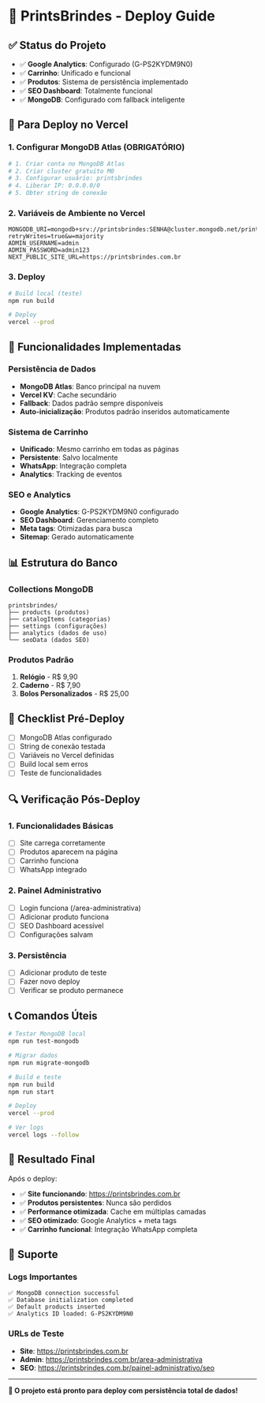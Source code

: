 # 🚀 PrintsBrindes - Deploy Guide

## ✅ Status do Projeto
- ✅ **Google Analytics**: Configurado (G-PS2KYDM9N0)
- ✅ **Carrinho**: Unificado e funcional
- ✅ **Produtos**: Sistema de persistência implementado
- ✅ **SEO Dashboard**: Totalmente funcional
- ✅ **MongoDB**: Configurado com fallback inteligente

## 🎯 Para Deploy no Vercel

### 1. Configurar MongoDB Atlas (OBRIGATÓRIO)
```bash
# 1. Criar conta no MongoDB Atlas
# 2. Criar cluster gratuito M0
# 3. Configurar usuário: printsbrindes
# 4. Liberar IP: 0.0.0.0/0
# 5. Obter string de conexão
```

### 2. Variáveis de Ambiente no Vercel
```env
MONGODB_URI=mongodb+srv://printsbrindes:SENHA@cluster.mongodb.net/printsbrindes?retryWrites=true&w=majority
ADMIN_USERNAME=admin
ADMIN_PASSWORD=admin123
NEXT_PUBLIC_SITE_URL=https://printsbrindes.com.br
```

### 3. Deploy
```bash
# Build local (teste)
npm run build

# Deploy
vercel --prod
```

## 🔧 Funcionalidades Implementadas

### Persistência de Dados
- **MongoDB Atlas**: Banco principal na nuvem
- **Vercel KV**: Cache secundário
- **Fallback**: Dados padrão sempre disponíveis
- **Auto-inicialização**: Produtos padrão inseridos automaticamente

### Sistema de Carrinho
- **Unificado**: Mesmo carrinho em todas as páginas
- **Persistente**: Salvo localmente
- **WhatsApp**: Integração completa
- **Analytics**: Tracking de eventos

### SEO e Analytics
- **Google Analytics**: G-PS2KYDM9N0 configurado
- **SEO Dashboard**: Gerenciamento completo
- **Meta tags**: Otimizadas para busca
- **Sitemap**: Gerado automaticamente

## 📊 Estrutura do Banco

### Collections MongoDB
```
printsbrindes/
├── products (produtos)
├── catalogItems (categorias)
├── settings (configurações)
├── analytics (dados de uso)
└── seoData (dados SEO)
```

### Produtos Padrão
1. **Relógio** - R$ 9,90
2. **Caderno** - R$ 7,90
3. **Bolos Personalizados** - R$ 25,00

## 🚨 Checklist Pré-Deploy

- [ ] MongoDB Atlas configurado
- [ ] String de conexão testada
- [ ] Variáveis no Vercel definidas
- [ ] Build local sem erros
- [ ] Teste de funcionalidades

## 🔍 Verificação Pós-Deploy

### 1. Funcionalidades Básicas
- [ ] Site carrega corretamente
- [ ] Produtos aparecem na página
- [ ] Carrinho funciona
- [ ] WhatsApp integrado

### 2. Painel Administrativo
- [ ] Login funciona (/area-administrativa)
- [ ] Adicionar produto funciona
- [ ] SEO Dashboard acessível
- [ ] Configurações salvam

### 3. Persistência
- [ ] Adicionar produto de teste
- [ ] Fazer novo deploy
- [ ] Verificar se produto permanece

## 📞 Comandos Úteis

```bash
# Testar MongoDB local
npm run test-mongodb

# Migrar dados
npm run migrate-mongodb

# Build e teste
npm run build
npm run start

# Deploy
vercel --prod

# Ver logs
vercel logs --follow
```

## 🎉 Resultado Final

Após o deploy:
- ✅ **Site funcionando**: https://printsbrindes.com.br
- ✅ **Produtos persistentes**: Nunca são perdidos
- ✅ **Performance otimizada**: Cache em múltiplas camadas
- ✅ **SEO otimizado**: Google Analytics + meta tags
- ✅ **Carrinho funcional**: Integração WhatsApp completa

## 🔧 Suporte

### Logs Importantes
```
✅ MongoDB connection successful
✅ Database initialization completed
✅ Default products inserted
✅ Analytics ID loaded: G-PS2KYDM9N0
```

### URLs de Teste
- **Site**: https://printsbrindes.com.br
- **Admin**: https://printsbrindes.com.br/area-administrativa
- **SEO**: https://printsbrindes.com.br/painel-administrativo/seo

---

**🚀 O projeto está pronto para deploy com persistência total de dados!**